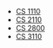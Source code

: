 
- [CS 1110](/classes/cs/CS1110.html)
- [CS 2110](/classes/cs/CS2110.html)
- [CS 2800](/classes/cs/CS2800.html)
- [CS 3110](/classes/cs/CS3110.html)
